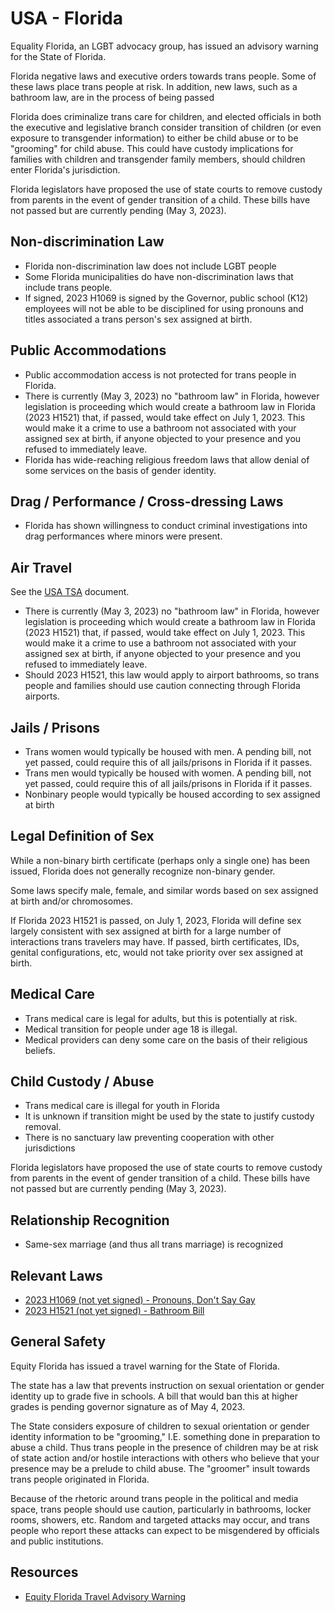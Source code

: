 # USA - Florida

Equality Florida, an LGBT advocacy group, has issued an advisory
warning for the State of Florida.

Florida negative laws and executive orders towards trans people. Some of
these laws place trans people at risk. In addition, new laws, such as a
bathroom law, are in the process of being passed

Florida does criminalize trans care for children, and elected officials
in both the executive and legislative branch consider transition of
children (or even exposure to transgender information) to either be
child abuse or to be "grooming" for child abuse. This could have custody
implications for families with children and transgender family members,
should children enter Florida's jurisdiction.

Florida legislators have proposed the use of state courts to remove custody
from parents in the event of gender transition of a child. These bills
have not passed but are currently pending (May 3, 2023).

## Non-discrimination Law

 * Florida non-discrimination law does not include LGBT people
 * Some Florida municipalities do have non-discrimination laws that
   include trans people.
 * If signed, 2023 H1069 is signed by the Governor, public school (K12)
   employees will not be able to be disciplined for using pronouns and
   titles associated a trans person's sex assigned at birth.

## Public Accommodations

 * Public accommodation access is not protected for trans people in
   Florida.
 * There is currently (May 3, 2023) no "bathroom law" in Florida, however
   legislation is proceeding which would create a bathroom law in
   Florida (2023 H1521) that, if passed, would take effect on July 1, 2023.
   This would make it a crime to use a bathroom not associated with your
   assigned sex at birth, if anyone objected to your presence and you
   refused to immediately leave.
 * Florida has wide-reaching religious freedom laws that allow denial of
   some services on the basis of gender identity.

## Drag / Performance / Cross-dressing Laws

 * Florida has shown willingness to conduct criminal investigations into
   drag performances where minors were present.

## Air Travel

See the [USA TSA](../notes/tsa.md) document.
 
 * There is currently (May 3, 2023) no "bathroom law" in Florida, however
   legislation is proceeding which would create a bathroom law in
   Florida (2023 H1521) that, if passed, would take effect on July 1, 2023.
   This would make it a crime to use a bathroom not associated with your
   assigned sex at birth, if anyone objected to your presence and you
   refused to immediately leave.
 * Should 2023 H1521, this law would apply to airport bathrooms, so
   trans people and families should use caution connecting through
   Florida airports.

## Jails / Prisons

 * Trans women would typically be housed with men. A pending bill, not
   yet passed, could require this of all jails/prisons in Florida if it passes.
 * Trans men would typically be housed with women. A pending bill, not
   yet passed, could require this of all jails/prisons in Florida if it
   passes.
 * Nonbinary people would typically be housed according to sex
   assigned at birth

## Legal Definition of Sex

While a non-binary birth certificate (perhaps only a single one) has
been issued, Florida does not generally recognize non-binary gender.

Some laws specify male, female, and similar words based on sex assigned
at birth and/or chromosomes.

If Florida 2023 H1521 is passed, on July 1, 2023, Florida will define
sex largely consistent with sex assigned at birth for a large number of
interactions trans travelers may have. If passed, birth certificates,
IDs, genital configurations, etc, would not take priority over sex
assigned at birth.

## Medical Care

 * Trans medical care is legal for adults, but this is potentially at
   risk.
 * Medical transition for people under age 18 is illegal.
 * Medical providers can deny some care on the basis of their religious
   beliefs.

## Child Custody / Abuse

 * Trans medical care is illegal for youth in Florida
 * It is unknown if transition might be used by the state to justify
   custody removal.
 * There is no sanctuary law preventing cooperation with other
   jurisdictions

Florida legislators have proposed the use of state courts to remove custody
from parents in the event of gender transition of a child. These bills
have not passed but are currently pending (May 3, 2023).

## Relationship Recognition

 * Same-sex marriage (and thus all trans marriage) is recognized

## Relevant Laws

 * [2023 H1069 (not yet signed) - Pronouns, Don't Say Gay](https://legiscan.com/FL/text/H1069/id/2798335)
 * [2023 H1521 (not yet signed) - Bathroom Bill](https://legiscan.com/FL/text/H1521/id/2764723)

## General Safety

Equity Florida has issued a travel warning for the State of Florida.

The state has a law that prevents instruction on sexual orientation or
gender identity up to grade five in schools. A bill that would ban this
at higher grades is pending governor signature as of May 4, 2023.

The State considers exposure of children to sexual orientation or gender
identity information to be "grooming," I.E. something done in
preparation to abuse a child. Thus trans people in the presence of
children may be at risk of state action and/or hostile interactions with
others who believe that your presence may be a prelude to child abuse.
The "groomer" insult towards trans people originated in Florida.

Because of the rhetoric around trans people in the political and media
space, trans people should use caution, particularly in bathrooms,
locker rooms, showers, etc.  Random and targeted attacks may occur, and
trans people who report these attacks can expect to be misgendered by
officials and public institutions.

## Resources

 * [Equity Florida Travel Advisory Warning](https://www.eqfl.org/florida-travel-advisory)
